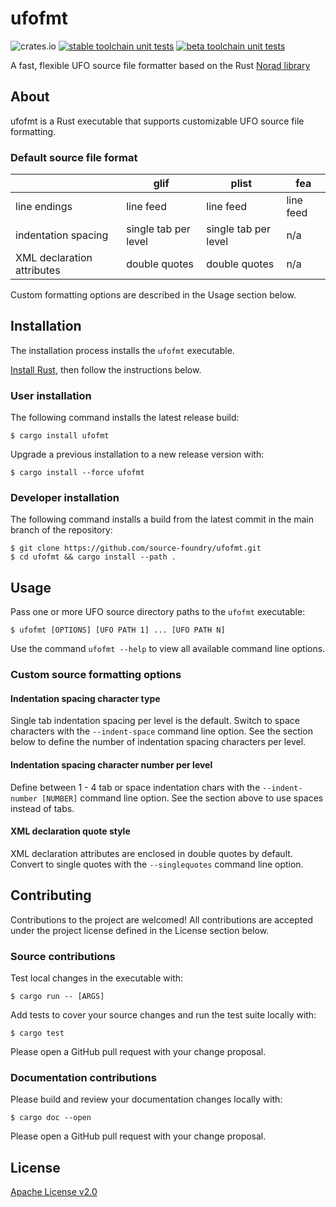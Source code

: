 # ufofmt

![crates.io](https://img.shields.io/crates/v/ufofmt.svg)
[![stable toolchain unit tests](https://github.com/source-foundry/ufofmt/actions/workflows/stable-unittests.yml/badge.svg)](https://github.com/source-foundry/ufofmt/actions/workflows/stable-unittests.yml)
[![beta toolchain unit tests](https://github.com/source-foundry/ufofmt/actions/workflows/beta-unittests.yml/badge.svg)](https://github.com/source-foundry/ufofmt/actions/workflows/beta-unittests.yml)

A fast, flexible UFO source file formatter based on the Rust [Norad library](https://github.com/linebender/norad)

## About

ufofmt is a Rust executable that supports customizable UFO source file formatting.

### Default source file format

  | glif | plist | fea
-- | -- | -- | --
line endings | line feed | line feed | line feed
indentation spacing | single tab per level | single tab per level | n/a
XML declaration attributes | double quotes | double quotes | n/a

Custom formatting options are described in the Usage section below.

## Installation

The installation process installs the `ufofmt` executable.

[Install Rust](https://www.rust-lang.org/tools/install), then follow the instructions below.

### User installation

The following command installs the latest release build:

```
$ cargo install ufofmt
```

Upgrade a previous installation to a new release version with:

```
$ cargo install --force ufofmt
```

### Developer installation

The following command installs a build from the latest commit in the main branch of the repository:

```
$ git clone https://github.com/source-foundry/ufofmt.git
$ cd ufofmt && cargo install --path .
```

## Usage

Pass one or more UFO source directory paths to the `ufofmt` executable:

```
$ ufofmt [OPTIONS] [UFO PATH 1] ... [UFO PATH N]
```

Use the command `ufofmt --help` to view all available command line options.

### Custom source formatting options

#### Indentation spacing character type

Single tab indentation spacing per level is the default.  Switch to space characters with the `--indent-space` command line option.  See the section below to define the number of indentation spacing characters per level.

#### Indentation spacing character number per level

Define between 1 - 4 tab or space indentation chars with the `--indent-number [NUMBER]` command line option. See the section above to use spaces instead of tabs.

#### XML declaration quote style

XML declaration attributes are enclosed in double quotes by default.  Convert to single quotes with the `--singlequotes` command line option.

## Contributing

Contributions to the project are welcomed!  All contributions are accepted under the project license defined in the License section below.

### Source contributions

Test local changes in the executable with:

```
$ cargo run -- [ARGS]
```

Add tests to cover your source changes and run the test suite locally with:

```
$ cargo test
```

Please open a GitHub pull request with your change proposal.

### Documentation contributions

Please build and review your documentation changes locally with:

```
$ cargo doc --open
```

Please open a GitHub pull request with your change proposal.

## License

[Apache License v2.0](LICENSE)
